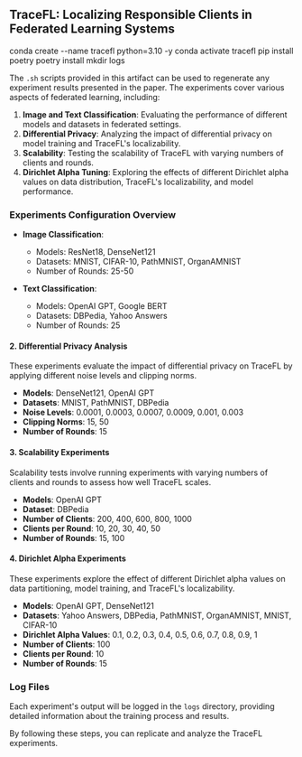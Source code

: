 ## TraceFL: Localizing Responsible Clients in Federated Learning Systems


conda create --name tracefl python=3.10 -y
conda activate tracefl
pip install poetry
poetry install
mkdir logs


The `.sh` scripts provided in this artifact can be used to regenerate any experiment results presented in the paper. The experiments cover various aspects of federated learning, including:

1. **Image and Text Classification**: Evaluating the performance of different models and datasets in federated settings.
2. **Differential Privacy**: Analyzing the impact of differential privacy on model training and TraceFL's localizability.
3. **Scalability**: Testing the scalability of TraceFL with varying numbers of clients and rounds.
4. **Dirichlet Alpha Tuning**: Exploring the effects of different Dirichlet alpha values on data distribution, TraceFL's localizability, and model performance.

### Experiments Configuration Overview

- **Image Classification**:
  - Models: ResNet18, DenseNet121
  - Datasets: MNIST, CIFAR-10, PathMNIST, OrganAMNIST
  - Number of Rounds: 25-50

- **Text Classification**:
  - Models: OpenAI GPT, Google BERT
  - Datasets: DBPedia, Yahoo Answers
  - Number of Rounds: 25

#### 2. Differential Privacy Analysis

These experiments evaluate the impact of differential privacy on TraceFL by applying different noise levels and clipping norms.

- **Models**: DenseNet121, OpenAI GPT
- **Datasets**: MNIST, PathMNIST, DBPedia
- **Noise Levels**: 0.0001, 0.0003, 0.0007, 0.0009, 0.001, 0.003
- **Clipping Norms**: 15, 50
- **Number of Rounds**: 15

#### 3. Scalability Experiments

Scalability tests involve running experiments with varying numbers of clients and rounds to assess how well TraceFL scales.

- **Models**: OpenAI GPT
- **Dataset**: DBPedia
- **Number of Clients**: 200, 400, 600, 800, 1000
- **Clients per Round**: 10, 20, 30, 40, 50
- **Number of Rounds**: 15, 100

#### 4. Dirichlet Alpha Experiments

These experiments explore the effect of different Dirichlet alpha values on data partitioning,  model training, and TraceFL's localizability.

- **Models**: OpenAI GPT, DenseNet121
- **Datasets**: Yahoo Answers, DBPedia, PathMNIST, OrganAMNIST, MNIST, CIFAR-10
- **Dirichlet Alpha Values**: 0.1, 0.2, 0.3, 0.4, 0.5, 0.6, 0.7, 0.8, 0.9, 1
- **Number of Clients**: 100
- **Clients per Round**: 10
- **Number of Rounds**: 15

### Log Files

Each experiment's output will be logged in the `logs` directory, providing detailed information about the training process and results.

By following these steps, you can replicate and analyze the TraceFL experiments.
